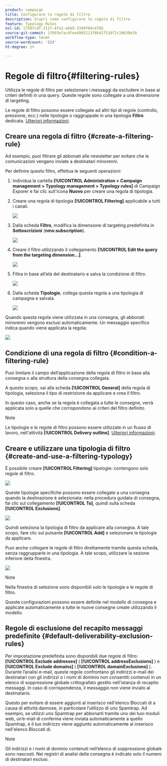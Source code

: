 ```yaml
---
product: campaign
title: Configurare le regole di filtro
description: Scopri come configurare le regole di filtro
feature: Typology Rules
exl-id: 17507cdf-211f-4fa2-abb9-33d4f6dc47bb
source-git-commit: 1fb93efac4fee4965213f8b42f518f2c10638e20
workflow-type: tm+mt
source-wordcount: '523'
ht-degree: 1%

---
```


# Regole di filtro{#filtering-rules}

Utilizza le regole di filtro per selezionare i messaggi da escludere in base ai criteri definiti in una query. Queste regole sono collegate a una dimensione di targeting.

Le regole di filtro possono essere collegate ad altri tipi di regole (controllo, pressione, ecc.) nelle tipologie o raggruppate in una tipologia **Filtro** dedicata. [Ulteriori informazioni](#create-and-use-a-filtering-typology).

## Creare una regola di filtro {#create-a-filtering-rule}

Ad esempio, puoi filtrare gli abbonati alle newsletter per evitare che le comunicazioni vengano inviate a destinatari minorenni.

Per definire questo filtro, effettua le seguenti operazioni:

1. Individua la cartella **[!UICONTROL Administration > Campaign management > Typology management > Typology rules]** di Campaign Exporer e fai clic sull&#39;icona **Nuovo** per creare una regola di tipologia.
1. Creare una regola di tipologia **[!UICONTROL Filtering]** applicabile a tutti i canali.

   ![](assets/campaign_opt_create_filter_01.png)

1. Dalla scheda **Filtro**, modifica la dimensione di targeting predefinita in **Sottoscrizioni** (**nms:subscription**).

   ![](assets/campaign_opt_create_filter_02.png)

1. Creare il filtro utilizzando il collegamento **[!UICONTROL Edit the query from the targeting dimension...]**.

   ![](assets/campaign_opt_create_filter_03.png)

1. Filtra in base all’età del destinatario e salva la condizione di filtro.

   ![](assets/campaign_opt_create_filter_03b.png)

1. Dalla scheda **Tipologie**, collega questa regola a una tipologia di campagna e salvala.

   ![](assets/campaign_opt_create_filter_04.png)

Quando questa regola viene utilizzata in una consegna, gli abbonati minorenni vengono esclusi automaticamente. Un messaggio specifico indica quando viene applicata la regola:

![](assets/campaign_opt_create_filter_05.png)

## Condizione di una regola di filtro {#condition-a-filtering-rule}

Puoi limitare il campo dell’applicazione della regola di filtro in base alla consegna o alla struttura della consegna collegata.

A questo scopo, vai alla scheda **[!UICONTROL General]** della regola di tipologia, seleziona il tipo di restrizione da applicare e crea il filtro.
<!--
![](assets/campaign_opt_create_filter_06.png)
-->


In questo caso, anche se la regola è collegata a tutte le consegne, verrà applicata solo a quelle che corrispondono ai criteri del filtro definito.

>[!NOTE]
>
>Le tipologie e le regole di filtro possono essere utilizzate in un flusso di lavoro, nell&#39;attività **[!UICONTROL Delivery outline]**. [Ulteriori informazioni](../workflow/delivery-outline.md).

## Creare e utilizzare una tipologia di filtro {#create-and-use-a-filtering-typology}

È possibile creare **[!UICONTROL Filtering]** tipologie: contengono solo regole di filtro.

![](assets/campaign_opt_create_typo_filtering.png)

Queste tipologie specifiche possono essere collegate a una consegna quando la destinazione è selezionata: nella procedura guidata di consegna, fai clic sul collegamento **[!UICONTROL To]**, quindi sulla scheda **[!UICONTROL Exclusions]**.

![](assets/campaign_opt_apply_typo_filtering.png)

Quindi seleziona la tipologia di filtro da applicare alla consegna. A tale scopo, fare clic sul pulsante **[!UICONTROL Add]** e selezionare le tipologie da applicare.

Puoi anche collegare le regole di filtro direttamente tramite questa scheda, senza raggrupparle in una tipologia. A tale scopo, utilizzare la sezione inferiore della finestra.

![](assets/campaign_opt_select_typo_filtering.png)

>[!NOTE]
>
>Nella finestra di selezione sono disponibili solo le tipologie e le regole di filtro.
>
>Queste configurazioni possono essere definite nel modello di consegna e applicate automaticamente a tutte le nuove consegne create utilizzando il modello.
>

## Regole di esclusione del recapito messaggi predefinite {#default-deliverability-exclusion-rules}

Per impostazione predefinita sono disponibili due regole di filtro: **[!UICONTROL Exclude addresses]** ( **[!UICONTROL addressExclusions]** ) e **[!UICONTROL Exclude domains]** ( **[!UICONTROL domainExclusions]** ). Durante l’analisi e-mail, queste regole confrontano gli indirizzi e-mail dei destinatari con gli indirizzi o i nomi di dominio non consentiti contenuti in un elenco di soppressione globale crittografato gestito nell’istanza di recapito messaggi. In caso di corrispondenza, il messaggio non viene inviato al destinatario.

Questo per evitare di essere aggiunti al inserisco nell&#39;elenco Bloccati di a causa di attività dannose, in particolare l’utilizzo di uno Spamtrap. Ad esempio, se utilizzi uno Spamtrap per abbonarti tramite uno dei tuoi moduli web, un’e-mail di conferma viene inviata automaticamente a quello Spamtrap, e il tuo indirizzo viene aggiunto automaticamente al inserisco nell&#39;elenco Bloccati di.

>[!NOTE]
>
>Gli indirizzi e i nomi di dominio contenuti nell’elenco di soppressione globale sono nascosti. Nei registri di analisi della consegna è indicato solo il numero di destinatari esclusi.
